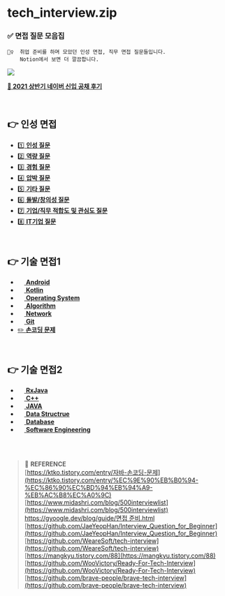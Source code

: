 # tech_interview.zip

### ✅ 면접 질문 모음집

```
💁‍♀️  취업 준비를 하며 모았던 인성 면접, 직무 면접 질문들입니다.
    Notion에서 보면 더 깔끔합니다.
```

<a href="https://4z7l.notion.site/zip-56929380efef41f8b47a5b787e8401b4" target="_blank"><img src="https://img.shields.io/badge/Notion%EC%97%90%EC%84%9C%20%EB%B3%B4%EA%B8%B0-000000?style=plastic&logo=Notion&logoColor=white"/></a>

[**📌 2021 상반기 네이버 신입 공채 후기**](https://4z7l.github.io/2021/09/28/2021_naver_recruit.html)


<br>

## 👉 인성 면접

- [1️⃣ **인성 질문**](/인성/1_인성.md)
- [2️⃣ **역량 질문**](/인성/2_역량.md)
- [3️⃣ **경험 질문**](/인성/3_경험.md)
- [4️⃣ **압박 질문**](/인성/4_압박.md)
- [5️⃣ **기타 질문**](/인성/5_기타.md)
- [6️⃣ **돌발/창의성 질문**](/인성/6_돌발창의성.md)
- [7️⃣ **기업/직무 적합도 및 관심도 질문**](/인성/7_적합도.md)
- [8️⃣ **IT기업 질문**](/인성/8_IT.md)


<br>

## 👉 기술 면접1

- <a href="/직무/Android.md"><img width="15px" src="/image/android.png"/> <b>Android</b></a>
- <a href="/직무/Kotlin.md"><img width="15px" src="/image/kotlin.svg"/> <b>Kotlin</b></a>
- <a href="/직무/OperatingSystem.md"><img width="15px" src="/image/os.png"/> <b>Operating System</b></a>
- <a href="/직무/Algorithm.md"><img width="15px" src="/image/algorithm.png"/> <b>Algorithm</b></a>
- <a href="/직무/Network.md"><img width="15px" src="/image/network.png"/> <b>Network</b></a>
- <a href="/직무/Git.md"><img width="15px" src="/image/git.png"/> <b>Git</b></a>
- <a href="/직무/Coding.md">✏️ **손코딩 문제**</a>
<br>

## 👉 기술 면접2
- <a href="/직무/RxJava.md"><img width="15px" src="/image/rxjava.png"/> <b>RxJava</b></a>
- <a href="/직무/CPP.md"><img width="15px" src="/image/cpp.png"/> <b>C++</b></a>
- <a href="/직무/JAVA.md"><img width="15px" src="/image/java.png"/> <b>JAVA</b></a>
- <a href="/직무/DataStructure.md"><img width="15px" src="/image/datastructure.png"/> <b>Data Structrue</b></a>
- <a href="/직무/Database.md"><img width="15px" src="/image/database.png"/> <b>Database</b></a>
- <a href="/직무/SoftwareEngineering.md"><img width="15px" src="/image/se.png"/> <b>Software Engineering</b></a>


<br><br>

> :bookmark: **REFERENCE** <br>
[https://ktko.tistory.com/entry/자바-손코딩-문제](https://ktko.tistory.com/entry/%EC%9E%90%EB%B0%94-%EC%86%90%EC%BD%94%EB%94%A9-%EB%AC%B8%EC%A0%9C)<br>
[https://www.midashri.com/blog/500interviewlist](https://www.midashri.com/blog/500interviewlist)<br>
[https://gyoogle.dev/blog/guide/면접 준비.html](https://gyoogle.dev/blog/guide/%EB%A9%B4%EC%A0%91%20%EC%A4%80%EB%B9%84.html)<br>
[https://github.com/JaeYeopHan/Interview_Question_for_Beginner](https://github.com/JaeYeopHan/Interview_Question_for_Beginner)<br>
[https://github.com/WeareSoft/tech-interview](https://github.com/WeareSoft/tech-interview)<br>
[https://mangkyu.tistory.com/88](https://mangkyu.tistory.com/88)<br>
[https://github.com/WooVictory/Ready-For-Tech-Interview](https://github.com/WooVictory/Ready-For-Tech-Interview)<br>
[https://github.com/brave-people/brave-tech-interview](https://github.com/brave-people/brave-tech-interview)<br>
